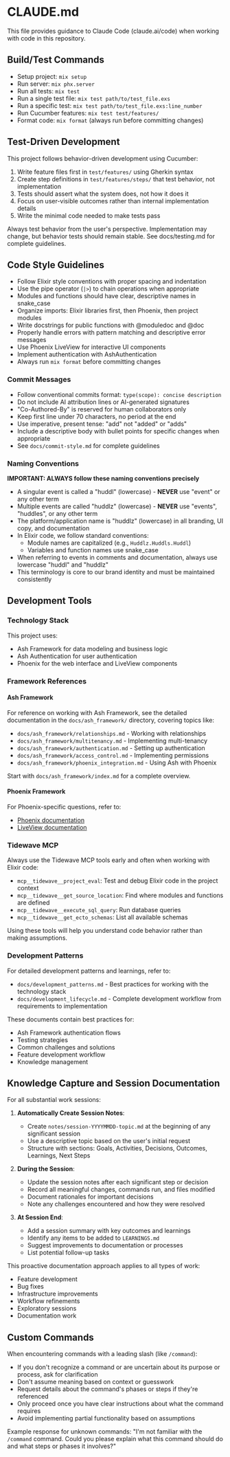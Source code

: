 # CLAUDE.md

This file provides guidance to Claude Code (claude.ai/code) when working with code in this repository.

## Build/Test Commands

- Setup project: `mix setup`
- Run server: `mix phx.server`
- Run all tests: `mix test`
- Run a single test file: `mix test path/to/test_file.exs`
- Run a specific test: `mix test path/to/test_file.exs:line_number`
- Run Cucumber features: `mix test test/features/`
- Format code: `mix format` (always run before committing changes)

## Test-Driven Development

This project follows behavior-driven development using Cucumber:
1. Write feature files first in `test/features/` using Gherkin syntax
2. Create step definitions in `test/features/steps/` that test behavior, not implementation
3. Tests should assert what the system does, not how it does it
4. Focus on user-visible outcomes rather than internal implementation details
5. Write the minimal code needed to make tests pass

Always test behavior from the user's perspective. Implementation may change, but behavior
tests should remain stable. See docs/testing.md for complete guidelines.

## Code Style Guidelines

- Follow Elixir style conventions with proper spacing and indentation
- Use the pipe operator (`|>`) to chain operations when appropriate
- Modules and functions should have clear, descriptive names in snake_case
- Organize imports: Elixir libraries first, then Phoenix, then project modules
- Write docstrings for public functions with @moduledoc and @doc
- Properly handle errors with pattern matching and descriptive error messages
- Use Phoenix LiveView for interactive UI components
- Implement authentication with AshAuthentication
- Always run `mix format` before committing changes

### Commit Messages

- Follow conventional commits format: `type(scope): concise description`
- Do not include AI attribution lines or AI-generated signatures
- "Co-Authored-By" is reserved for human collaborators only
- Keep first line under 70 characters, no period at the end
- Use imperative, present tense: "add" not "added" or "adds"
- Include a descriptive body with bullet points for specific changes when appropriate
- See `docs/commit-style.md` for complete guidelines

### Naming Conventions

**IMPORTANT: ALWAYS follow these naming conventions precisely**

- A singular event is called a "huddl" (lowercase) - **NEVER** use "event" or any other term
- Multiple events are called "huddlz" (lowercase) - **NEVER** use "events", "huddles", or any other term
- The platform/application name is "huddlz" (lowercase) in all branding, UI copy, and documentation
- In Elixir code, we follow standard conventions:
  - Module names are capitalized (e.g., `Huddlz.Huddls.Huddl`)
  - Variables and function names use snake_case
- When referring to events in comments and documentation, always use lowercase "huddl" and "huddlz"
- This terminology is core to our brand identity and must be maintained consistently

## Development Tools

### Technology Stack

This project uses:
- Ash Framework for data modeling and business logic
- Ash Authentication for user authentication
- Phoenix for the web interface and LiveView components

### Framework References

#### Ash Framework

For reference on working with Ash Framework, see the detailed documentation in the 
`docs/ash_framework/` directory, covering topics like:

- `docs/ash_framework/relationships.md` - Working with relationships
- `docs/ash_framework/multitenancy.md` - Implementing multi-tenancy
- `docs/ash_framework/authentication.md` - Setting up authentication
- `docs/ash_framework/access_control.md` - Implementing permissions
- `docs/ash_framework/phoenix_integration.md` - Using Ash with Phoenix

Start with `docs/ash_framework/index.md` for a complete overview.

#### Phoenix Framework

For Phoenix-specific questions, refer to:
- [Phoenix documentation](https://hexdocs.pm/phoenix/overview.html)
- [LiveView documentation](https://hexdocs.pm/phoenix_live_view/Phoenix.LiveView.html)

### Tidewave MCP

Always use the Tidewave MCP tools early and often when working with Elixir code:

- `mcp__tidewave__project_eval`: Test and debug Elixir code in the project context
- `mcp__tidewave__get_source_location`: Find where modules and functions are defined
- `mcp__tidewave__execute_sql_query`: Run database queries
- `mcp__tidewave__get_ecto_schemas`: List all available schemas

Using these tools will help you understand code behavior rather than making assumptions.

### Development Patterns

For detailed development patterns and learnings, refer to:

- `docs/development_patterns.md` - Best practices for working with the technology stack
- `docs/development_lifecycle.md` - Complete development workflow from requirements to implementation

These documents contain best practices for:

- Ash Framework authentication flows
- Testing strategies
- Common challenges and solutions
- Feature development workflow
- Knowledge management

## Knowledge Capture and Session Documentation

For all substantial work sessions:

1. **Automatically Create Session Notes**: 
   - Create `notes/session-YYYYMMDD-topic.md` at the beginning of any significant session
   - Use a descriptive topic based on the user's initial request
   - Structure with sections: Goals, Activities, Decisions, Outcomes, Learnings, Next Steps

2. **During the Session**:
   - Update the session notes after each significant step or decision
   - Record all meaningful changes, commands run, and files modified
   - Document rationales for important decisions 
   - Note any challenges encountered and how they were resolved

3. **At Session End**:
   - Add a session summary with key outcomes and learnings
   - Identify any items to be added to `LEARNINGS.md`
   - Suggest improvements to documentation or processes
   - List potential follow-up tasks

This proactive documentation approach applies to all types of work:
- Feature development
- Bug fixes
- Infrastructure improvements
- Workflow refinements
- Exploratory sessions
- Documentation work

## Custom Commands

When encountering commands with a leading slash (like `/command`):

- If you don't recognize a command or are uncertain about its purpose or process, ask for clarification
- Don't assume meaning based on context or guesswork
- Request details about the command's phases or steps if they're referenced
- Only proceed once you have clear instructions about what the command requires
- Avoid implementing partial functionality based on assumptions

Example response for unknown commands:
"I'm not familiar with the `/command` command. Could you please explain what this command should do and what steps or phases it involves?"